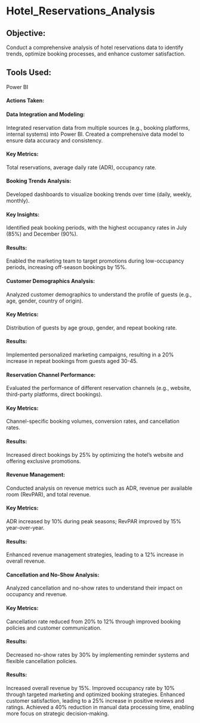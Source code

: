 # Hotel_Reservations_Analysis
## Objective: 
Conduct a comprehensive analysis of hotel reservations data to identify trends, optimize booking processes, and enhance customer satisfaction.

## Tools Used: 
Power BI

#### Actions Taken:

#### Data Integration and Modeling:

Integrated reservation data from multiple sources (e.g., booking platforms, internal systems) into Power BI.
Created a comprehensive data model to ensure data accuracy and consistency.
#### Key Metrics: 
Total reservations, average daily rate (ADR), occupancy rate.
#### Booking Trends Analysis:

Developed dashboards to visualize booking trends over time (daily, weekly, monthly).
#### Key Insights: 
Identified peak booking periods, with the highest occupancy rates in July (85%) and December (90%).
#### Results: 
Enabled the marketing team to target promotions during low-occupancy periods, increasing off-season bookings by 15%.
#### Customer Demographics Analysis:

Analyzed customer demographics to understand the profile of guests (e.g., age, gender, country of origin).
#### Key Metrics: 
Distribution of guests by age group, gender, and repeat booking rate.
#### Results:  
Implemented personalized marketing campaigns, resulting in a 20% increase in repeat bookings from guests aged 30-45.
#### Reservation Channel Performance:

Evaluated the performance of different reservation channels (e.g., website, third-party platforms, direct bookings).
#### Key Metrics: 
Channel-specific booking volumes, conversion rates, and cancellation rates.
#### Results:
Increased direct bookings by 25% by optimizing the hotel’s website and offering exclusive promotions.
#### Revenue Management:

Conducted analysis on revenue metrics such as ADR, revenue per available room (RevPAR), and total revenue.
#### Key Metrics: 
ADR increased by 10% during peak seasons; RevPAR improved by 15% year-over-year.
#### Results:
Enhanced revenue management strategies, leading to a 12% increase in overall revenue.
#### Cancellation and No-Show Analysis:

Analyzed cancellation and no-show rates to understand their impact on occupancy and revenue.
#### Key Metrics: 
Cancellation rate reduced from 20% to 12% through improved booking policies and customer communication.
#### Results: 
Decreased no-show rates by 30% by implementing reminder systems and flexible cancellation policies.
#### Results:

Increased overall revenue by 15%.
Improved occupancy rate by 10% through targeted marketing and optimized booking strategies.
Enhanced customer satisfaction, leading to a 25% increase in positive reviews and ratings.
Achieved a 40% reduction in manual data processing time, enabling more focus on strategic decision-making.
